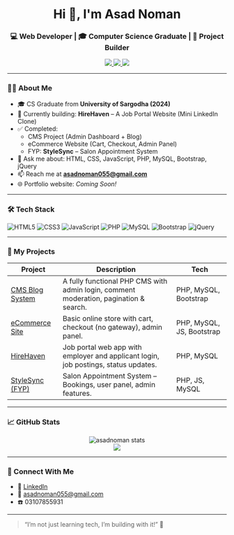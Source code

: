 <h1 align="center">Hi 👋, I'm Asad Noman</h1>
<h3 align="center">💻 Web Developer | 🎓 Computer Science Graduate | 🚀 Project Builder</h3>

<p align="center">
  <a href="https://github.com/AsadNoman55" target="_blank">
    <img src="https://img.shields.io/github/followers/AsadNoman55?label=Follow&style=social" />
  </a>
  <a href="https://www.linkedin.com/in/asad-noman-a9b856353/" target="_blank">
    <img src="https://img.shields.io/badge/LinkedIn-blue?logo=linkedin&style=for-the-badge" />
  </a>
  <a href="mailto:asadnoman055@gmail.com" target="_blank">
    <img src="https://img.shields.io/badge/Gmail-D14836?style=for-the-badge&logo=gmail&logoColor=white" />
  </a>
</p>

---

### 👨‍💻 About Me

- 🎓 CS Graduate from **University of Sargodha (2024)**
- 🔭 Currently building: **HireHaven** – A Job Portal Website (Mini LinkedIn Clone)
- ✅ Completed: 
  - CMS Project (Admin Dashboard + Blog)
  - eCommerce Website (Cart, Checkout, Admin Panel)
  - FYP: **StyleSync** – Salon Appointment System
- 💬 Ask me about: HTML, CSS, JavaScript, PHP, MySQL, Bootstrap, jQuery
- 📫 Reach me at **asadnoman055@gmail.com**
- 🌐 Portfolio website: _Coming Soon!_

---

### 🛠️ Tech Stack

![HTML5](https://img.shields.io/badge/HTML-E34F26?style=flat&logo=html5&logoColor=white)
![CSS3](https://img.shields.io/badge/CSS-1572B6?style=flat&logo=css3&logoColor=white)
![JavaScript](https://img.shields.io/badge/JavaScript-F7DF1E?style=flat&logo=javascript&logoColor=black)
![PHP](https://img.shields.io/badge/PHP-777BB4?style=flat&logo=php&logoColor=white)
![MySQL](https://img.shields.io/badge/MySQL-4479A1?style=flat&logo=mysql&logoColor=white)
![Bootstrap](https://img.shields.io/badge/Bootstrap-563D7C?style=flat&logo=bootstrap&logoColor=white)
![jQuery](https://img.shields.io/badge/jQuery-0769AD?style=flat&logo=jquery&logoColor=white)

---

### 🚀 My Projects

| Project | Description | Tech |
|--------|-------------|------|
| [CMS Blog System](https://github.com/AsadNoman55) | A fully functional PHP CMS with admin login, comment moderation, pagination & search. | PHP, MySQL, Bootstrap |
| [eCommerce Site](https://github.com/AsadNoman55) | Basic online store with cart, checkout (no gateway), admin panel. | PHP, MySQL, JS, Bootstrap |
| [HireHaven](https://github.com/AsadNoman55) | Job portal web app with employer and applicant login, job postings, status updates. | PHP, MySQL |
| [StyleSync (FYP)](https://github.com/AsadNoman55) | Salon Appointment System – Bookings, user panel, admin features. | PHP, JS, MySQL |

---

### 📈 GitHub Stats

<p align="center">
  <img src="https://github-readme-stats.vercel.app/api?username=AsadNoman55&show_icons=true&theme=tokyonight" alt="asadnoman stats" />
  <br/>
  <img src="https://github-readme-streak-stats.herokuapp.com/?user=AsadNoman55&theme=tokyonight" />
</p>

---

### 🔗 Connect With Me

- 💼 [LinkedIn](https://www.linkedin.com/in/asad-noman-a9b856353/)
- 📧 asadnoman055@gmail.com
- ☎️ 03107855931

---

> “I’m not just learning tech, I’m building with it!” 🚀  
